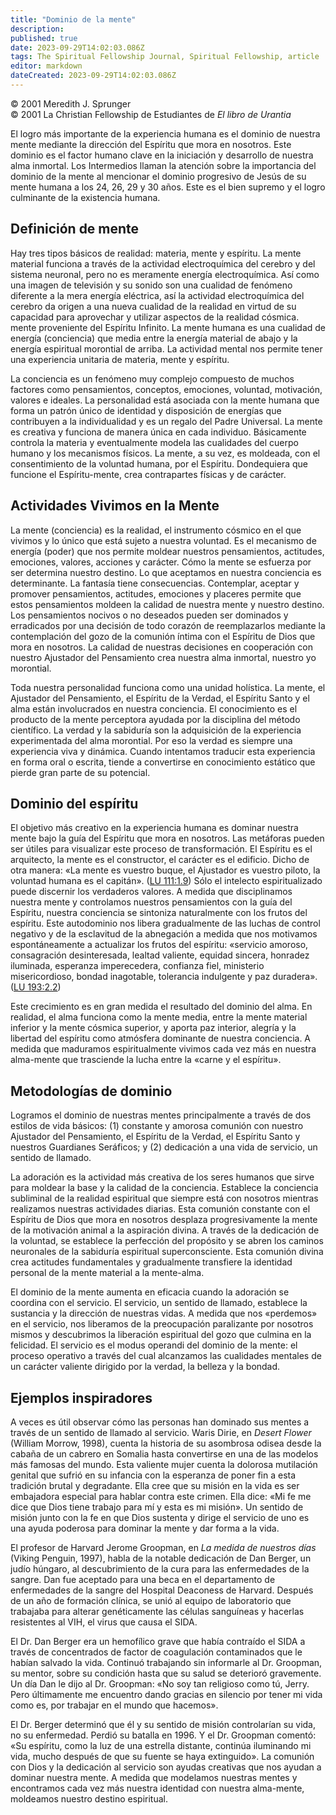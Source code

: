```yaml
---
title: "Dominio de la mente"
description: 
published: true
date: 2023-09-29T14:02:03.086Z
tags: The Spiritual Fellowship Journal, Spiritual Fellowship, article
editor: markdown
dateCreated: 2023-09-29T14:02:03.086Z
---
```


<p class="v-card v-sheet theme--light grey lighten-3 px-2">© 2001 Meredith J. Sprunger<br>© 2001 La Christian Fellowship de Estudiantes de <i>El libro de Urantia</i ></p>


El logro más importante de la experiencia humana es el dominio de nuestra mente mediante la dirección del Espíritu que mora en nosotros. Este dominio es el factor humano clave en la iniciación y desarrollo de nuestra alma inmortal. Los Intermedios llaman la atención sobre la importancia del dominio de la mente al mencionar el dominio progresivo de Jesús de su mente humana a los 24, 26, 29 y 30 años. Este es el bien supremo y el logro culminante de la existencia humana.

## Definición de mente

Hay tres tipos básicos de realidad: materia, mente y espíritu. La mente material funciona a través de la actividad electroquímica del cerebro y del sistema neuronal, pero no es meramente energía electroquímica. Así como una imagen de televisión y su sonido son una cualidad de fenómeno diferente a la mera energía eléctrica, así la actividad electroquímica del cerebro da origen a una nueva cualidad de la realidad en virtud de su capacidad para aprovechar y utilizar aspectos de la realidad cósmica. mente proveniente del Espíritu Infinito. La mente humana es una cualidad de energía (conciencia) que media entre la energía material de abajo y la energía espiritual morontial de arriba. La actividad mental nos permite tener una experiencia unitaria de materia, mente y espíritu.

La conciencia es un fenómeno muy complejo compuesto de muchos factores como pensamientos, conceptos, emociones, voluntad, motivación, valores e ideales. La personalidad está asociada con la mente humana que forma un patrón único de identidad y disposición de energías que contribuyen a la individualidad y es un regalo del Padre Universal. La mente es creativa y funciona de manera única en cada individuo. Básicamente controla la materia y eventualmente modela las cualidades del cuerpo humano y los mecanismos físicos. La mente, a su vez, es moldeada, con el consentimiento de la voluntad humana, por el Espíritu. Dondequiera que funcione el Espíritu-mente, crea contrapartes físicas y de carácter.

## Actividades Vivimos en la Mente

La mente (conciencia) es la realidad, el instrumento cósmico en el que vivimos y lo único que está sujeto a nuestra voluntad. Es el mecanismo de energía (poder) que nos permite moldear nuestros pensamientos, actitudes, emociones, valores, acciones y carácter. Cómo la mente se esfuerza por ser determina nuestro destino. Lo que aceptamos en nuestra conciencia es determinante. La fantasía tiene consecuencias. Contemplar, aceptar y promover pensamientos, actitudes, emociones y placeres permite que estos pensamientos moldeen la calidad de nuestra mente y nuestro destino. Los pensamientos nocivos o no deseados pueden ser dominados y erradicados por una decisión de todo corazón de reemplazarlos mediante la contemplación del gozo de la comunión íntima con el Espíritu de Dios que mora en nosotros. La calidad de nuestras decisiones en cooperación con nuestro Ajustador del Pensamiento crea nuestra alma inmortal, nuestro yo morontial.

Toda nuestra personalidad funciona como una unidad holística. La mente, el Ajustador del Pensamiento, el Espíritu de la Verdad, el Espíritu Santo y el alma están involucrados en nuestra conciencia. El conocimiento es el producto de la mente perceptora ayudada por la disciplina del método científico. La verdad y la sabiduría son la adquisición de la experiencia experimentada del alma morontial. Por eso la verdad es siempre una experiencia viva y dinámica. Cuando intentamos traducir esta experiencia en forma oral o escrita, tiende a convertirse en conocimiento estático que pierde gran parte de su potencial.

## Dominio del espíritu

El objetivo más creativo en la experiencia humana es dominar nuestra mente bajo la guía del Espíritu que mora en nosotros. Las metáforas pueden ser útiles para visualizar este proceso de transformación. El Espíritu es el arquitecto, la mente es el constructor, el carácter es el edificio. Dicho de otra manera: «La mente es vuestro buque, el Ajustador es vuestro piloto, la voluntad humana es el capitán». ([LU 111:1.9](/es/The_Urantia_Book/111#p1_9)) Sólo el intelecto espiritualizado puede discernir los verdaderos valores. A medida que disciplinamos nuestra mente y controlamos nuestros pensamientos con la guía del Espíritu, nuestra conciencia se sintoniza naturalmente con los frutos del espíritu. Este autodominio nos libera gradualmente de las luchas de control negativo y de la esclavitud de la abnegación a medida que nos motivamos espontáneamente a actualizar los frutos del espíritu: «servicio amoroso, consagración desinteresada, lealtad valiente, equidad sincera, honradez iluminada, esperanza imperecedera, confianza fiel, ministerio misericordioso, bondad inagotable, tolerancia indulgente y paz duradera». ([LU 193:2.2](/es/The_Urantia_Book/193#p2_2))

Este crecimiento es en gran medida el resultado del dominio del alma. En realidad, el alma funciona como la mente media, entre la mente material inferior y la mente cósmica superior, y aporta paz interior, alegría y la libertad del espíritu como atmósfera dominante de nuestra conciencia. A medida que maduramos espiritualmente vivimos cada vez más en nuestra alma-mente que trasciende la lucha entre la «carne y el espíritu».

## Metodologías de dominio

Logramos el dominio de nuestras mentes principalmente a través de dos estilos de vida básicos: (1) constante y amorosa comunión con nuestro Ajustador del Pensamiento, el Espíritu de la Verdad, el Espíritu Santo y nuestros Guardianes Seráficos; y (2) dedicación a una vida de servicio, un sentido de llamado.

La adoración es la actividad más creativa de los seres humanos que sirve para moldear la base y la calidad de la conciencia. Establece la conciencia subliminal de la realidad espiritual que siempre está con nosotros mientras realizamos nuestras actividades diarias. Esta comunión constante con el Espíritu de Dios que mora en nosotros desplaza progresivamente la mente de la motivación animal a la aspiración divina. A través de la dedicación de la voluntad, se establece la perfección del propósito y se abren los caminos neuronales de la sabiduría espiritual superconsciente. Esta comunión divina crea actitudes fundamentales y gradualmente transfiere la identidad personal de la mente material a la mente-alma.

El dominio de la mente aumenta en eficacia cuando la adoración se coordina con el servicio. El servicio, un sentido de llamado, establece la sustancia y la dirección de nuestras vidas. A medida que nos «perdemos» en el servicio, nos liberamos de la preocupación paralizante por nosotros mismos y descubrimos la liberación espiritual del gozo que culmina en la felicidad. El servicio es el modus operandi del dominio de la mente: el proceso operativo a través del cual alcanzamos las cualidades mentales de un carácter valiente dirigido por la verdad, la belleza y la bondad.

## Ejemplos inspiradores

A veces es útil observar cómo las personas han dominado sus mentes a través de un sentido de llamado al servicio. Waris Dirie, en _Desert Flower_ (William Morrow, 1998), cuenta la historia de su asombrosa odisea desde la cabaña de un cabrero en Somalia hasta convertirse en una de las modelos más famosas del mundo. Esta valiente mujer cuenta la dolorosa mutilación genital que sufrió en su infancia con la esperanza de poner fin a esta tradición brutal y degradante. Ella cree que su misión en la vida es ser embajadora especial para hablar contra este crimen. Ella dice: «Mi fe me dice que Dios tiene trabajo para mí y esta es mi misión». Un sentido de misión junto con la fe en que Dios sustenta y dirige el servicio de uno es una ayuda poderosa para dominar la mente y dar forma a la vida.

El profesor de Harvard Jerome Groopman, en _La medida de nuestros días_ (Viking Penguin, 1997), habla de la notable dedicación de Dan Berger, un judío húngaro, al descubrimiento de la cura para las enfermedades de la sangre. Dan fue aceptado para una beca en el departamento de enfermedades de la sangre del Hospital Deaconess de Harvard. Después de un año de formación clínica, se unió al equipo de laboratorio que trabajaba para alterar genéticamente las células sanguíneas y hacerlas resistentes al VIH, el virus que causa el SIDA.

El Dr. Dan Berger era un hemofílico grave que había contraído el SIDA a través de concentrados de factor de coagulación contaminados que le habían salvado la vida. Continuó trabajando sin informarle al Dr. Groopman, su mentor, sobre su condición hasta que su salud se deterioró gravemente. Un día Dan le dijo al Dr. Groopman: «No soy tan religioso como tú, Jerry. Pero últimamente me encuentro dando gracias en silencio por tener mi vida como es, por trabajar en el mundo que hacemos».

El Dr. Berger determinó que él y su sentido de misión controlarían su vida, no su enfermedad. Perdió su batalla en 1996. Y el Dr. Groopman comentó: «Su espíritu, como la luz de una estrella distante, continúa iluminando mi vida, mucho después de que su fuente se haya extinguido». La comunión con Dios y la dedicación al servicio son ayudas creativas que nos ayudan a dominar nuestra mente. A medida que modelamos nuestras mentes y encontramos cada vez más nuestra identidad con nuestra alma-mente, moldeamos nuestro destino espiritual.

